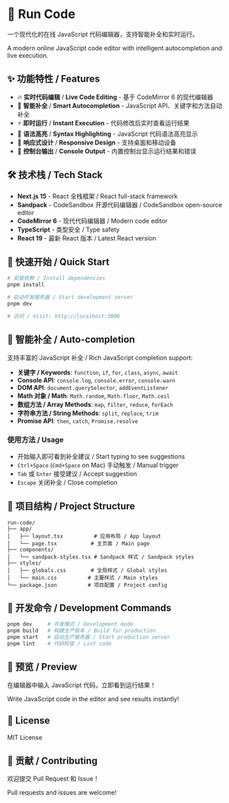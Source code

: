 # 🚀 Run Code

一个现代化的在线 JavaScript 代码编辑器，支持智能补全和实时运行。

A modern online JavaScript code editor with intelligent autocompletion and live execution.

## ✨ 功能特性 / Features

- 🔥 **实时代码编辑** / **Live Code Editing** - 基于 CodeMirror 6 的现代编辑器
- 🧠 **智能补全** / **Smart Autocompletion** - JavaScript API、关键字和方法自动补全
- ⚡ **即时运行** / **Instant Execution** - 代码修改后实时查看运行结果
- 🎨 **语法高亮** / **Syntax Highlighting** - JavaScript 代码语法高亮显示
- 📱 **响应式设计** / **Responsive Design** - 支持桌面和移动设备
- 🎯 **控制台输出** / **Console Output** - 内置控制台显示运行结果和错误

## 🛠️ 技术栈 / Tech Stack

- **Next.js 15** - React 全栈框架 / React full-stack framework
- **Sandpack** - CodeSandbox 开源代码编辑器 / CodeSandbox open-source editor
- **CodeMirror 6** - 现代代码编辑器 / Modern code editor
- **TypeScript** - 类型安全 / Type safety
- **React 19** - 最新 React 版本 / Latest React version

## 🚀 快速开始 / Quick Start

```bash
# 安装依赖 / Install dependencies
pnpm install

# 启动开发服务器 / Start development server
pnpm dev

# 访问 / Visit: http://localhost:3000
```

## 🎯 智能补全 / Auto-completion

支持丰富的 JavaScript 补全 / Rich JavaScript completion support:

- **关键字 / Keywords**: `function`, `if`, `for`, `class`, `async`, `await`
- **Console API**: `console.log`, `console.error`, `console.warn`
- **DOM API**: `document.querySelector`, `addEventListener`
- **Math 对象 / Math**: `Math.random`, `Math.floor`, `Math.ceil`
- **数组方法 / Array Methods**: `map`, `filter`, `reduce`, `forEach`
- **字符串方法 / String Methods**: `split`, `replace`, `trim`
- **Promise API**: `then`, `catch`, `Promise.resolve`

### 使用方法 / Usage

- 开始输入即可看到补全建议 / Start typing to see suggestions
- `Ctrl+Space` (`Cmd+Space` on Mac) 手动触发 / Manual trigger
- `Tab` 或 `Enter` 接受建议 / Accept suggestion
- `Escape` 关闭补全 / Close completion

## 📁 项目结构 / Project Structure

```
run-code/
├── app/
│   ├── layout.tsx          # 应用布局 / App layout
│   └── page.tsx           # 主页面 / Main page
├── components/
│   └── sandpack-styles.tsx # Sandpack 样式 / Sandpack styles
├── styles/
│   ├── globals.css        # 全局样式 / Global styles
│   └── main.css          # 主要样式 / Main styles
└── package.json          # 项目配置 / Project config
```

## 🔧 开发命令 / Development Commands

```bash
pnpm dev     # 开发模式 / Development mode
pnpm build   # 构建生产版本 / Build for production
pnpm start   # 启动生产服务器 / Start production server
pnpm lint    # 代码检查 / Lint code
```

## 📸 预览 / Preview

在编辑器中输入 JavaScript 代码，立即看到运行结果！

Write JavaScript code in the editor and see results instantly!

## 📝 License

MIT License

## 🤝 贡献 / Contributing

欢迎提交 Pull Request 和 Issue！

Pull requests and issues are welcome!
